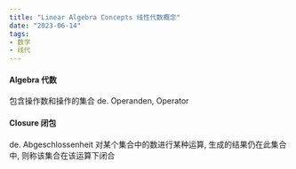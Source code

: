 ```yaml
---
title: "Linear Algebra Concepts 线性代数概念"
date: "2023-06-14"
tags:
- 数学
- 线代
---
```


#### Algebra 代数
包含操作数和操作的集合
de. Operanden, Operator

#### Closure 闭包
de. Abgeschlossenheit
对某个集合中的数进行某种运算, 生成的结果仍在此集合中, 则称该集合在该运算下闭合